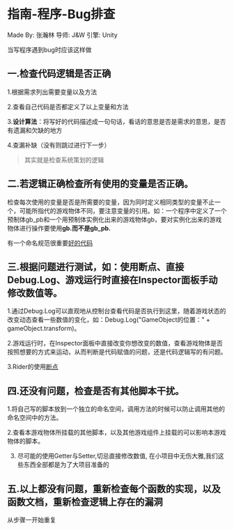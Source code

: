 # 指南-程序-Bug排查

Made By: 张瀚林
导师: J&W
引擎: Unity

当写程序遇到bug时应该这样做

## 一.检查代码逻辑是否正确

1.根据需求列出需要变量以及方法

2.查看自己代码是否都定义了以上变量和方法

3.**设计算法**：将写好的代码描述成一句句话，看话的意思是否是需求的意思，是否有遗漏和欠缺的地方

4.查漏补缺（没有则跳过进行下一步）

> 其实就是检查系统策划的逻辑

## 二.若逻辑正确检查所有使用的变量是否正确。

检查每次使用的变量是否是所需要的变量，因为同时定义相同类型的变量不止一个，可能所指代的游戏物体不同，要注意变量的引用。如：一个程序中定义了一个预制体gb_pb和一个用预制体实例化出来的游戏物体gb，要对实例化出来的游戏物体进行操作要使用**gb.**而不是**gb_pb.**

有一个命名规范很重要[好的代码](https://github.com/trekhleb/state-of-the-art-shitcode)

## 三.根据问题进行测试，如：使用断点、直接Debug.Log、游戏运行时直接在Inspector面板手动修改数值等。

1.通过Debug.Log可以直观地从控制台查看代码是否执行到这里，随着游戏状态的改变动态查看一些数值的变化，如：Debug.Log("GameObject的位置："
\+ gameObject.transform)。

2.游戏运行时，在Inspector面板中直接改变你想改变的数值，查看游戏物体是否按照想要的方式来运动，从而判断是代码赋值的问题，还是代码逻辑写的有问题。

3.Rider的使用[断点](https://www.bilibili.com/video/BV12f4y1s7UZ?from=search&seid=16733319122629619976)

## 四.还没有问题，检查是否有其他脚本干扰。

1.将自己写的脚本放到一个独立的命名空间，调用方法的时候可以防止调用其他的命名空间中的方法。

2.查看本游戏物体所挂载的其他脚本，以及其他游戏组件上挂载的可以影响本游戏物体的脚本。

3. 尽可能的使用Getter与Setter,切忌直接修改数值, 在小项目中无伤大雅,我们这些东西全部都是为了大项目准备的
## 五.以上都没有问题，重新检查每个函数的实现，以及函数文档，重新检查逻辑上存在的漏洞

从步骤一开始重复
